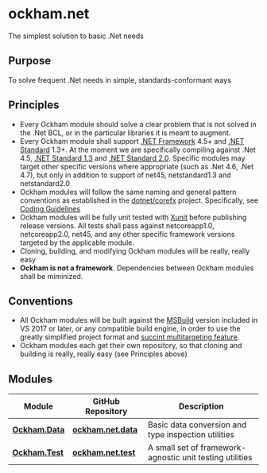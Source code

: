 # ockham.net
The simplest solution to basic .Net needs

## Purpose

To solve frequent .Net needs in simple, standards-conformant ways

## Principles

 - Every Ockham module should solve a clear problem that is not solved in the .Net BCL, or in the particular libraries it is meant to augment.
 - Every Ockham module shall support [.NET Framework](https://docs.microsoft.com/en-us/dotnet/framework/) 4.5+ and [.NET Standard](https://docs.microsoft.com/en-us/dotnet/standard/net-standard) 1.3+. At the moment we are specifically compiling against .Net 4.5, [.NET Standard 1.3](https://github.com/dotnet/standard/blob/master/docs/versions/netstandard1.3.md) and [.NET Standard 2.0](https://github.com/dotnet/standard/blob/master/docs/versions/netstandard2.0.md). Specific modules may target other specific versions where appropriate (such as .Net 4.6, .Net 4.7), but only in addition to support of net45, netstandard1.3 and netstandard2.0
 - Ockham modules will follow the same naming and general pattern conventions as established in the [dotnet/corefx](https://github.com/dotnet/corefx) project. Specifically, see [Coding Guidelines](https://github.com/dotnet/corefx/tree/master/Documentation#coding-guidelines)
 - Ockham modules will be fully unit tested with [Xunit](https://xunit.github.io/) before publishing release versions. All tests shall pass against netcoreapp1.0, netcoreapp2.0, net45, and any other specific framework versions targeted by the applicable module.
 - Cloning, building, and modifying Ockham modules will be really, really easy
 - **Ockham is not a framework**. Dependencies between Ockham modules shall be miminized.
 
## Conventions

- All Ockham modules will be built against the [MSBuild](https://github.com/Microsoft/MSBuild) version included in VS 2017 or later, or any compatible build engine, in order to use the greatly simplified project format and [succint multitargeting feature](https://blog.nuget.org/20170316/NuGet-now-fully-integrated-into-MSBuild.html#develop-against-multiple-tfms).
- Ockham modules each get their own repository, so that cloning and building is really, really easy (see Principles above)
 
## Modules
 
  |Module|GitHub Repository|Description|
  |------|-----------|---|
  |**[Ockham.Data](https://github.com/joshua-honig/ockham.net.test)**|**[ockham.net.data](https://github.com/joshua-honig/ockham.net.data)**|Basic data conversion and type inspection utilities|
  |**[Ockham.Test](https://github.com/joshua-honig/ockham.net.test)**|**[ockham.net.test](https://github.com/joshua-honig/ockham.net.test)**|A small set of framework-agnostic unit testing utilities|
